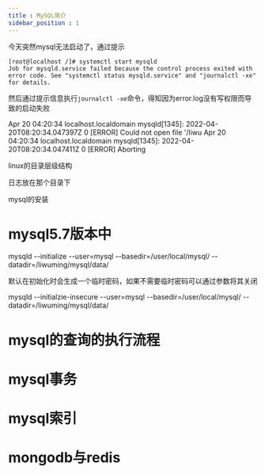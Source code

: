 ```yaml
---
title : MySQL简介
sidebar_position : 1
---
```



今天突然mysql无法启动了，通过提示
```mysql
[root@localhost /]# systemctl start mysqld
Job for mysqld.service failed because the control process exited with error code. See "systemctl status mysqld.service" and "journalctl -xe" for details.
```

然后通过提示信息执行`journalctl -xe`命令，得知因为error.log没有写权限而导致的启动失败

Apr 20 04:20:34 localhost.localdomain mysqld[1345]: 2022-04-20T08:20:34.047397Z 0 [ERROR] Could not open file '/liwu
Apr 20 04:20:34 localhost.localdomain mysqld[1345]: 2022-04-20T08:20:34.047411Z 0 [ERROR] Aborting




linux的目录层级结构




日志放在那个目录下



mysql的安装
# mysql5.7版本中
mysqld --initialize --user=mysql --basedir=/user/local/mysql/ --datadir=/liwuming/mysql/data/

默认在初始化时会生成一个临时密码，如果不需要临时密码可以通过参数将其关闭


mysqld --initialzie-insecure --user=mysql --basedir=/user/local/mysql/ --datadir=/liwuming/mysql/data/

# mysql的查询的执行流程





# mysql事务




# mysql索引


 

# mongodb与redis









